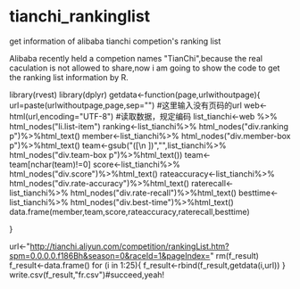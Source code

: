 # tianchi_rankinglist
get information of alibaba tianchi competion's ranking list 

Alibaba recently held a competion names "TianChi",because the real caculation is not allowed to share,now i am going to show the code to get the ranking list information by R.


library(rvest)
library(dplyr)
getdata<-function(page,urlwithoutpage){
  url=paste(urlwithoutpage,page,sep="") #这里输入没有页码的url
  web<-html(url,encoding="UTF-8") #读取数据，规定编码
  list_tianchi<-web %>% html_nodes("li.list-item")
  ranking<-list_tianchi%>% html_nodes("div.ranking p")%>%html_text() 
  member<-list_tianchi%>% html_nodes("div.member-box p")%>%html_text()
  team<-gsub("([\n ])","",list_tianchi%>% html_nodes("div.team-box p")%>%html_text())
  team<-team[nchar(team)!=0]
  score<-list_tianchi%>% html_nodes("div.score")%>%html_text()
  rateaccuracy<-list_tianchi%>% html_nodes("div.rate-accuracy")%>%html_text()
  raterecall<-list_tianchi%>% html_nodes("div.rate-recall")%>%html_text()
  besttime<-list_tianchi%>% html_nodes("div.best-time")%>%html_text()
  data.frame(member,team,score,rateaccuracy,raterecall,besttime)
  
}

url<-"http://tianchi.aliyun.com/competition/rankingList.htm?spm=0.0.0.0.f186Bh&season=0&raceId=1&pageIndex="
rm(f_result)
f_result<-data.frame()
for (i in 1:25){
  f_result<-rbind(f_result,getdata(i,url))
}
write.csv(f_result,"fr.csv")#succeed,yeah!

